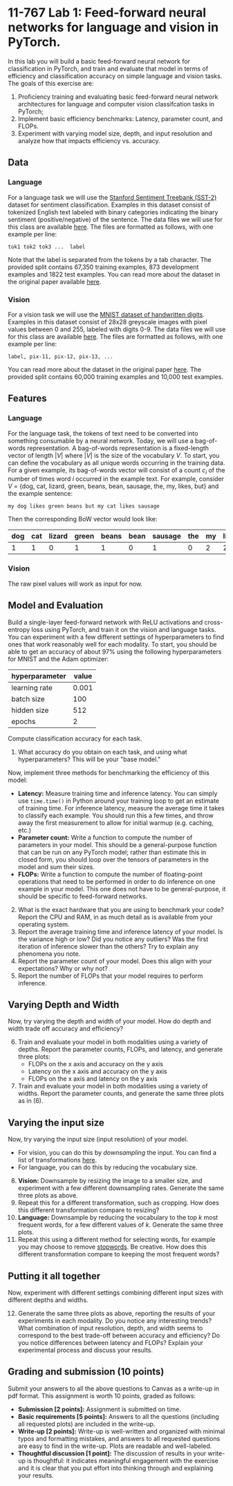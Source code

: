 11-767 Lab 1: Feed-forward neural networks for language and vision in PyTorch.
===
In this lab you will build a basic feed-forward neural network for classification in PyTorch, and train and evaluate that model in terms of efficiency and classification accuracy on simple
language and vision tasks. The goals of this exercise are: 
 1. Proficiency training and evaluating basic feed-forward neural network architectures for language and computer vision classifcation tasks in PyTorch; 
 2. Implement basic efficiency benchmarks: Latency, parameter count, and FLOPs.
 3. Experiment with varying model size, depth, and input resolution and analyze how that impacts efficiency vs. accuracy.

Data
----

### Language 
For a language task we will use the [Stanford Sentiment Treebank (SST-2)](https://huggingface.co/datasets/sst2) dataset for sentiment classification. 
Examples in this dataset consist of tokenized English text labeled with binary categories indicating the binary sentiment (positive/negative) of the sentence. 
The data files we will use for this class are available [here](https://dl.fbaipublicfiles.com/glue/data/SST-2.zip).
The files are formatted as follows, with one example per line:
```
tok1 tok2 tok3 ...  label
```
Note that the label is separated from the tokens by a tab character.
The provided split contains 67,350 training examples, 873 development examples and 1822 test examples.
You can read more about the dataset in the original paper available [here](https://www.aclweb.org/anthology/D13-1170). 

### Vision
For a vision task we will use the [MNIST dataset of handwritten digits](https://en.wikipedia.org/wiki/MNIST_database). 
Examples in this dataset consist of 28x28 greyscale images with pixel values between 0 and 255, labeled with digits 0-9.
The data files we will use for this class are available [here](https://pjreddie.com/projects/mnist-in-csv/). 
The files are formatted as follows, with one example per line:
```
label, pix-11, pix-12, pix-13, ...
```
You can read more about the dataset in the original paper [here](https://papers.nips.cc/paper/1989/hash/53c3bce66e43be4f209556518c2fcb54-Abstract.html).
The provided split contains 60,000 training examples and 10,000 test examples.

Features
----

### Language 
For the language task, the tokens of text need to be converted into something consumable by a neural network. 
Today, we will use a bag-of-words representation.
A bag-of-words representation is a fixed-length vector of length $|V|$ where $|V|$ is the size of the vocabulary $V$.
To start, you can define the vocabulary as all unique words occurring in the training data.
For a given example, its bag-of-words vector will consist of a count $c_i$ of the number of times word $i$ occurred in the example text.
For example, consider $V$ = {dog, cat, lizard, green, beans, bean, sausage, the, my, likes, but} and the example sentence: 
```
my dog likes green beans but my cat likes sausage
```
Then the corresponding BoW vector would look like:

| dog | cat | lizard | green | beans | bean | sausage | the | my | likes | but |
| --- | --- | ------ | ----- | ----- | ---- | ------- | --- | -- | ----- | --- |
| 1   | 1   | 0      | 1     | 1     | 0    | 1       | 0   | 2  | 2     | 1   |

### Vision
The raw pixel values will work as input for now.

Model and Evaluation
----
Build a single-layer feed-forward network with ReLU activations and cross-entropy loss using PyTorch, and train it on the vision and language tasks. You can experiment with a few different settings of hyperparameters to find ones that work reasonably well for each modality. To start, you should be able to get an accuracy of about 97% using the following hyperparameters for MNIST and the Adam optimizer:

| hyperparameter | value |
| --- | --- |
| learning rate | 0.001 |
| batch size | 100 |
| hidden size  | 512 | 
| epochs | 2 |

Compute classification accuracy for each task.
1. What accuracy do you obtain on each task, and using what hyperparameters? This will be your "base model."

Now, implement three methods for benchmarking the efficiency of this model:
- **Latency:** Measure training time and inference latency. You can simply use `time.time()` in Python around your training loop to get an estimate of training time. For inference latency, measure the average time it takes to classify each example. You should run this a few times, and throw away the first measurement to allow for initial warmup (e.g. caching, etc.) 
- **Parameter count:** Write a function to compute the number of parameters in your model. This should be a general-purpose function that can be run on any PyTorch model; rather than estimate this in closed form, you should loop over the tensors of parameters in the model and sum their sizes.
- **FLOPs:** Write a function to compute the number of floating-point operations that need to be performed in order to do inference on one example in your model. This one does not have to be general-purpose, it should be specific to feed-forward networks.

2. What is the exact hardware that you are using to benchmark your code? Report the CPU and RAM, in as much detail as is available from your operating system.
3. Report the average training time and inference latency of your model. Is the variance high or low? Did you notice any outliers? Was the first iteration of inference slower than the others? Try to explain any phenomena you note.
4. Report the parameter count of your model. Does this align with your expectations? Why or why not? 
5. Report the number of FLOPs that your model requires to perform inference.


Varying Depth and Width
----
Now, try varying the depth and width of your model. How do depth and width trade off accuracy and efficiency?

6. Train and evaluate your model in both modalities using a variety of depths. Report the parameter counts, FLOPs, and latency, and generate three plots:
    - FLOPs on the x axis and accuracy on the y axis
    - Latency on the x axis and accuracy on the y axis
    - FLOPs on the x axis and latency on the y axis
7. Train and evaluate your model in both modalities using a variety of widths. Report the parameter counts, and generate the same three plots as in (6).

Varying the input size
----
Now, try varying the input size (input resolution) of your model. 
- For vision, you can do this by *downsampling* the input. You can find a list of transformations [here](https://pytorch.org/vision/stable/transforms.html).
- For language, you can do this by reducing the vocabulary size.

8. **Vision:** Downsample by resizing the image to a smaller size, and experiment with a few different downsampling rates. Generate the same three plots as above. 
9. Repeat this for a different transformation, such as cropping. How does this different transformation compare to resizing?
10. **Language:** Downsample by reducing the vocabulary to the top $k$ most frequent words, for a few different values of $k$. Generate the same three plots.
11. Repeat this using a different method for selecting words, for example you may choose to remove [stopwords](https://gist.github.com/sebleier/554280). Be creative. How does this different transformation compare to keeping the most frequent words?

Putting it all together
----
Now, experiment with different settings combining different input sizes with different depths and widths. 

12. Generate the same three plots as above, reporting the results of your experiments in each modality. Do you notice any interesting trends? What combination of input resolution, depth, and width seems to correspond to the best trade-off between accuracy and efficiency? Do you notice differences between latency and FLOPs? Explain your experimental process and discuss your results.

Grading and submission (10 points)
----
Submit your answers to all the above questions to Canvas as a write-up in pdf format. This assignment is worth 10 points, graded as follows: 
- **Submission [2 points]:** Assignment is submitted on time.
- **Basic requirements [5 points]:** Answers to all the questions (including all requested plots) are included in the write-up.
- **Write-up [2 points]:** Write-up is well-written and organized with minimal typos and formatting mistakes, and answers to all requested questions are easy to find in the write-up. Plots are readable and well-labeled.
- **Thoughtful discussion [1 point]:** The discussion of results in your write-up is thoughtful: it indicates meaningful engagement with the exercise and it is clear that you put effort into thinking through and explaining your results.
